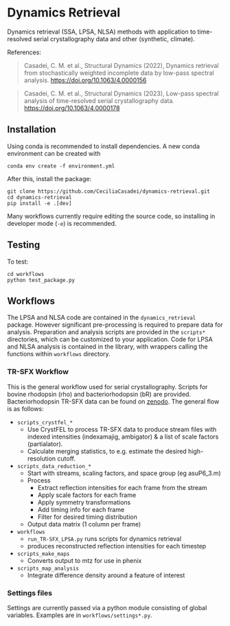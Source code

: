 # Dynamics Retrieval

Dynamics retrieval (SSA, LPSA, NLSA) methods with application to time-resolved serial crystallography data and other (synthetic, climate).

References:

> Casadei, C. M. et al., Structural Dynamics (2022),
> Dynamics retrieval from stochastically weighted incomplete data by low-pass spectral analysis.
> https://doi.org/10.1063/4.0000156

> Casadei, C. M. et al., Structural Dynamics (2023),
> Low-pass spectral analysis of time-resolved serial crystallography data.
> https://doi.org/10.1063/4.0000178

## Installation

Using conda is recommended to install dependencies. A new conda environment can
be created with

    conda env create -f environment.yml

After this, install the package:

    git clone https://github.com/CeciliaCasadei/dynamics-retrieval.git
    cd dynamics-retrieval
    pip install -e .[dev]

Many workflows currently require editing the source code, so installing in developer
mode (`-e`) is recommended.

## Testing

To test:

    cd workflows
    python test_package.py
    
## Workflows

The LPSA and NLSA code are contained in the `dynamics_retrieval` package.
However significant pre-processing is required to prepare data for analysis.
Preparation and analysis scripts are provided in the `scripts*` directories,
which can be customized to your application. Code for LPSA and NLSA analysis is
contained in the library, with wrappers calling the functions within
`workflows` directory.

### TR-SFX Workflow

This is the general workflow used for serial crystallography. Scripts for bovine
rhodopsin (rho) and bacteriorhodopsin (bR) are provided. Bacteriorhodopsin
TR-SFX data can be found on [zenodo](https://doi.org/10.5281/zenodo.7896581).
The general flow is as follows:

- `scripts_crystfel_*`
  - Use CrystFEL to process TR-SFX data to produce stream files 
    with indexed intensities (indexamajig, ambigator)
    & a list of scale factors (partialator).
  - Calculate merging statistics, 
    to e.g. estimate the desired high-resolution cutoff.
- `scripts_data_reduction_*`
  - Start with streams, scaling factors, and space group (eg asuP6_3.m)
  - Process
    - Extract reflection intensities for each frame from the stream
    - Apply scale factors for each frame
    - Apply symmetry transformations
    - Add timing info for each frame
    - Filter for desired timing distribution
  - Output data matrix (1 column per frame)
- `workflows`
  - `run_TR-SFX_LPSA.py` runs scripts for dynamics retrieval
  - produces reconstructed reflection intensities for each timestep
- `scripts_make_maps`
  - Converts output to mtz for use in phenix
- `scripts_map_analysis`
  - Integrate difference density around a feature of interest

### Settings files

Settings are currently passed via a python module consisting of global
variables. Examples are in `workflows/settings*.py`.
